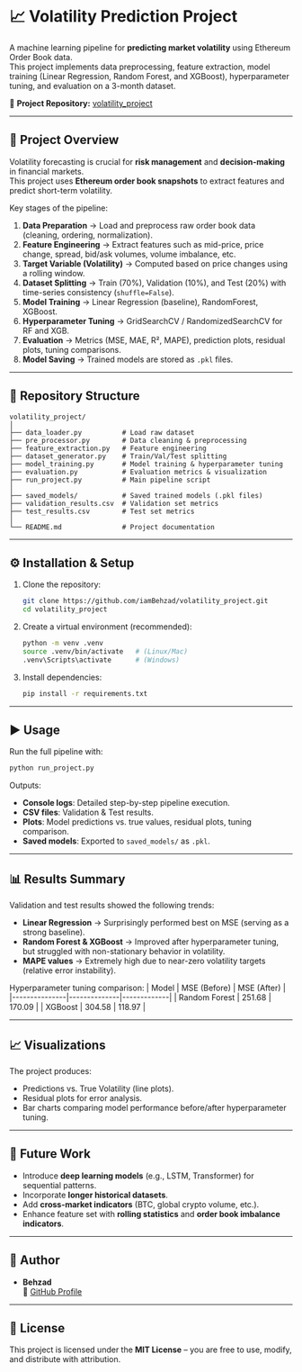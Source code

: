 # 📈 Volatility Prediction Project

A machine learning pipeline for **predicting market volatility** using Ethereum Order Book data.  
This project implements data preprocessing, feature extraction, model training (Linear Regression, Random Forest, and XGBoost), hyperparameter tuning, and evaluation on a 3-month dataset.  

🔗 **Project Repository:** [volatility_project](https://github.com/iamBehzad/volatility_project)

---

## 🚀 Project Overview
Volatility forecasting is crucial for **risk management** and **decision-making** in financial markets.  
This project uses **Ethereum order book snapshots** to extract features and predict short-term volatility.

Key stages of the pipeline:
1. **Data Preparation** → Load and preprocess raw order book data (cleaning, ordering, normalization).
2. **Feature Engineering** → Extract features such as mid-price, price change, spread, bid/ask volumes, volume imbalance, etc.
3. **Target Variable (Volatility)** → Computed based on price changes using a rolling window.
4. **Dataset Splitting** → Train (70%), Validation (10%), and Test (20%) with time-series consistency (`shuffle=False`).
5. **Model Training** → Linear Regression (baseline), RandomForest, XGBoost.
6. **Hyperparameter Tuning** → GridSearchCV / RandomizedSearchCV for RF and XGB.
7. **Evaluation** → Metrics (MSE, MAE, R², MAPE), prediction plots, residual plots, tuning comparisons.
8. **Model Saving** → Trained models are stored as `.pkl` files.

---

## 📂 Repository Structure
```
volatility_project/
│
├── data_loader.py          # Load raw dataset
├── pre_processor.py        # Data cleaning & preprocessing
├── feature_extraction.py   # Feature engineering
├── dataset_generator.py    # Train/Val/Test splitting
├── model_training.py       # Model training & hyperparameter tuning
├── evaluation.py           # Evaluation metrics & visualization
├── run_project.py          # Main pipeline script
│
├── saved_models/           # Saved trained models (.pkl files)
├── validation_results.csv  # Validation set metrics
├── test_results.csv        # Test set metrics
│
└── README.md               # Project documentation
```

---

## ⚙️ Installation & Setup

1. Clone the repository:
   ```bash
   git clone https://github.com/iamBehzad/volatility_project.git
   cd volatility_project
   ```

2. Create a virtual environment (recommended):
   ```bash
   python -m venv .venv
   source .venv/bin/activate   # (Linux/Mac)
   .venv\Scripts\activate      # (Windows)
   ```

3. Install dependencies:
   ```bash
   pip install -r requirements.txt
   ```

---

## ▶️ Usage

Run the full pipeline with:
```bash
python run_project.py
```

Outputs:
- **Console logs**: Detailed step-by-step pipeline execution.  
- **CSV files**: Validation & Test results.  
- **Plots**: Model predictions vs. true values, residual plots, tuning comparison.  
- **Saved models**: Exported to `saved_models/` as `.pkl`.  

---

## 📊 Results Summary

Validation and test results showed the following trends:
- **Linear Regression** → Surprisingly performed best on MSE (serving as a strong baseline).
- **Random Forest & XGBoost** → Improved after hyperparameter tuning, but struggled with non-stationary behavior in volatility.
- **MAPE values** → Extremely high due to near-zero volatility targets (relative error instability).

Hyperparameter tuning comparison:
| Model         | MSE (Before) | MSE (After) |
|---------------|--------------|-------------|
| Random Forest | 251.68       | 170.09      |
| XGBoost       | 304.58       | 118.97      |

---

## 📈 Visualizations
The project produces:
- Predictions vs. True Volatility (line plots).
- Residual plots for error analysis.
- Bar charts comparing model performance before/after hyperparameter tuning.

---

## 📝 Future Work
- Introduce **deep learning models** (e.g., LSTM, Transformer) for sequential patterns.
- Incorporate **longer historical datasets**.
- Add **cross-market indicators** (BTC, global crypto volume, etc.).
- Enhance feature set with **rolling statistics** and **order book imbalance indicators**.

---

## 👤 Author
- **Behzad**  
🔗 [GitHub Profile](https://github.com/iamBehzad)

---

## 📜 License
This project is licensed under the **MIT License** – you are free to use, modify, and distribute with attribution.
